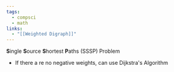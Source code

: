```yaml
---
tags:
  - compsci
  - math
links:
  - "[[Weighted Digraph]]"
---
```

**S**ingle **S**ource **S**hortest **P**aths (SSSP) Problem
- If there a    re no negative weights, can use Dijkstra's Algorithm
  